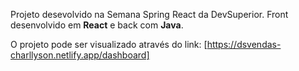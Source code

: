 Projeto desevolvido na Semana Spring React da DevSuperior. Front desenvolvido em **React** e back com **Java**.

O projeto pode ser visualizado através do link: [https://dsvendas-charllyson.netlify.app/dashboard]
